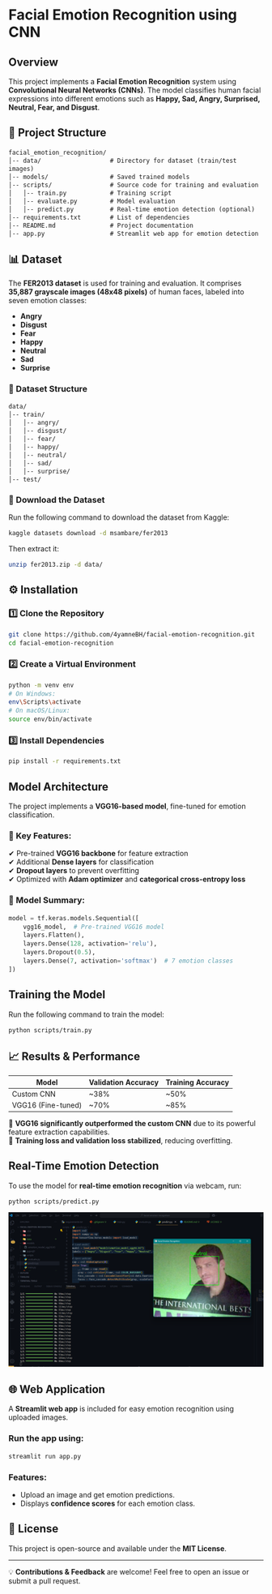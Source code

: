 # Facial Emotion Recognition using CNN

##  Overview
This project implements a **Facial Emotion Recognition** system using **Convolutional Neural Networks (CNNs)**. The model classifies human facial expressions into different emotions such as **Happy, Sad, Angry, Surprised, Neutral, Fear, and Disgust**.

## 📂 Project Structure
```
facial_emotion_recognition/
│-- data/                   # Directory for dataset (train/test images)
│-- models/                 # Saved trained models
│-- scripts/                # Source code for training and evaluation
│   │-- train.py            # Training script
│   │-- evaluate.py         # Model evaluation
│   │-- predict.py          # Real-time emotion detection (optional)
│-- requirements.txt        # List of dependencies
│-- README.md               # Project documentation
│-- app.py                  # Streamlit web app for emotion detection
```

## 📊 Dataset
The **FER2013 dataset** is used for training and evaluation. It comprises **35,887 grayscale images (48x48 pixels)** of human faces, labeled into seven emotion classes:

- **Angry** 
- **Disgust** 
- **Fear** 
- **Happy** 
- **Neutral**
- **Sad** 
- **Surprise** 

### 🔹 Dataset Structure
```
data/
│-- train/
│   │-- angry/
│   │-- disgust/
│   │-- fear/
│   │-- happy/
│   │-- neutral/
│   │-- sad/
│   │-- surprise/
│-- test/
```

### 🔹 Download the Dataset
Run the following command to download the dataset from Kaggle:
```sh
kaggle datasets download -d msambare/fer2013
```
Then extract it:
```sh
unzip fer2013.zip -d data/
```

## ⚙️ Installation
### 1️⃣ Clone the Repository
```sh
git clone https://github.com/4yamneBH/facial-emotion-recognition.git
cd facial-emotion-recognition
```
### 2️⃣ Create a Virtual Environment
```sh
python -m venv env
# On Windows:
env\Scripts\activate  
# On macOS/Linux:
source env/bin/activate
```
### 3️⃣ Install Dependencies
```sh
pip install -r requirements.txt
```

##  Model Architecture
The project implements a **VGG16-based model**, fine-tuned for emotion classification.

### 🔹 Key Features:
✔ Pre-trained **VGG16 backbone** for feature extraction  
✔ Additional **Dense layers** for classification  
✔ **Dropout layers** to prevent overfitting  
✔ Optimized with **Adam optimizer** and **categorical cross-entropy loss**  

### 🔹 Model Summary:
```python
model = tf.keras.models.Sequential([
    vgg16_model,  # Pre-trained VGG16 model
    layers.Flatten(),
    layers.Dense(128, activation='relu'),
    layers.Dropout(0.5),
    layers.Dense(7, activation='softmax')  # 7 emotion classes
])
```

##  Training the Model
Run the following command to train the model:
```sh
python scripts/train.py
```

## 📈 Results & Performance
| Model              | Validation Accuracy | Training Accuracy |
|--------------------|--------------------|-------------------|
| Custom CNN        | ~38%               | ~50%              |
| VGG16 (Fine-tuned)| ~70%               | ~85%              |

🔹 **VGG16 significantly outperformed the custom CNN** due to its powerful feature extraction capabilities.  
🔹 **Training loss and validation loss stabilized**, reducing overfitting.

##  Real-Time Emotion Detection
To use the model for **real-time emotion recognition** via webcam, run:
```sh
python scripts/predict.py
```
![preview](./exp.png)
## 🌐 Web Application
A **Streamlit web app** is included for easy emotion recognition using uploaded images.
### Run the app using:
```sh
streamlit run app.py
```
### Features:
- Upload an image and get emotion predictions.
- Displays **confidence scores** for each emotion class.

## 📜 License
This project is open-source and available under the **MIT License**.

---
💡 **Contributions & Feedback** are welcome! Feel free to open an issue or submit a pull request. 

